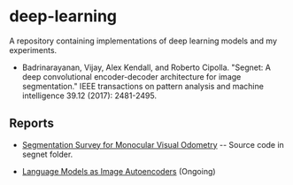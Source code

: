 # deep-learning
A repository containing implementations of deep learning models and my experiments.
- Badrinarayanan, Vijay, Alex Kendall, and Roberto Cipolla. "Segnet: A deep convolutional encoder-decoder architecture for image segmentation." IEEE transactions on pattern analysis and machine intelligence 39.12 (2017): 2481-2495.

## Reports
- [Segmentation Survey for Monocular Visual Odometry](https://drive.google.com/file/d/1PEhD_UBlzgvFV2HVd9tHyDKFjhN9tilp/view?usp=sharing)
-- Source code in segnet folder.

- [Language Models as Image Autoencoders](https://nimuh.github.io) (Ongoing)
